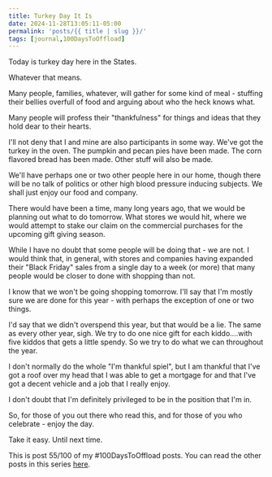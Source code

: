 ```yaml
---
title: Turkey Day It Is
date: 2024-11-28T13:05:11-05:00
permalink: 'posts/{{ title | slug }}/'
tags: [journal,100DaysToOffload]
---
```

Today is turkey day here in the States. 

Whatever that means. 

Many people, families, whatever, will gather for some kind of meal - stuffing their bellies overfull of food and arguing about who the heck knows what. 

Many people will profess their "thankfulness" for things and ideas that they hold dear to their hearts. 

I'll not deny that I and mine are also participants in some way. We've got the turkey in the oven. The pumpkin and pecan pies have been made. The corn flavored bread has been made. Other stuff will also be made.

We'll have perhaps one or two other people here in our home, though there will be no talk of politics or other high blood pressure inducing subjects. We shall just enjoy our food and company.

There would have been a time, many long years ago, that we would be planning out what to do tomorrow. What stores we would hit, where we would attempt to stake our claim on the commercial purchases for the upcoming gift giving season.

While I have no doubt that some people will be doing that - we are not. I would think that, in general, with stores and companies having expanded their "Black Friday" sales from a single day to a week (or more) that many people would be closer to done with shopping than not.

I know that we won't be going shopping tomorrow. I'll say that I'm mostly sure we are done for this year - with perhaps the exception of one or two things.

I'd say that we didn't overspend this year, but that would be a lie. The same as every other year, sigh. We try to do one nice gift for each kiddo....with five kiddos that gets a little spendy. So we try to do what we can throughout the year.

I don't normally do the whole "I'm thankful spiel", but I am thankful that I've got a roof over my head that I was able to get a mortgage for and that I've got a decent vehicle and a job that I really enjoy.

I don't doubt that I'm definitely privileged to be in the position that I'm in.

So, for those of you out there who read this, and for those of you who celebrate - enjoy the day.

Take it easy. Until next time.

This is post 55/100 of my #100DaysToOffload posts. You can read the other posts in this series [here](/tags/100daystooffload).